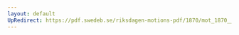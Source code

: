 ```yaml
---
layout: default
UpRedirect: https://pdf.swedeb.se/riksdagen-motions-pdf/1870/mot_1870__fk__00039/mot_1870__fk__00039_007.pdf
---
```

